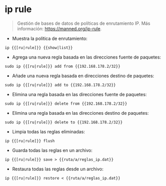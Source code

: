 # ip rule

> Gestión de bases de datos de políticas de enrutamiento IP.
> Más información: <https://manned.org/ip-rule>.

- Muestra la política de enrutamiento:

`ip {{[ru|rule]}} {{show|list}}`

- Agrega una nueva regla basada en las direcciones fuente de paquetes:

`sudo ip {{[ru|rule]}} add from {{192.168.178.2/32}}`

- Añade una nueva regla basada en direcciones destino de paquetes:

`sudo ip {{[ru|rule]}} add to {{192.168.178.2/32}}`

- Elimina una regla basada en las direcciones fuente de paquetes:

`sudo ip {{[ru|rule]}} delete from {{192.168.178.2/32}}`

- Elimina una regla basada en las direcciones destino de paquetes:

`sudo ip {{[ru|rule]}} delete to {{192.168.178.2/32}}`

- Limpia todas las reglas eliminadas:

`ip {{[ru|rule]}} flush`

- Guarda todas las reglas en un archivo:

`ip {{[ru|rule]}} save > {{ruta/a/reglas_ip.dat}}`

- Restaura todas las reglas desde un archivo:

`ip {{[ru|rule]}} restore < {{ruta/a/reglas_ip.dat}}`
